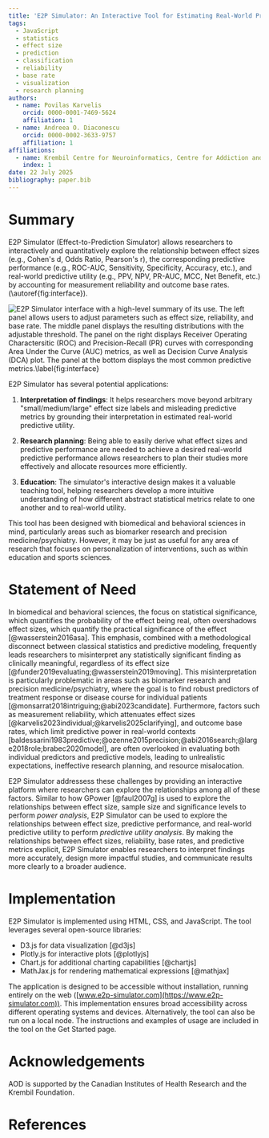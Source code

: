 ```yaml
---
title: 'E2P Simulator: An Interactive Tool for Estimating Real-World Predictive Utility of Research Findings'
tags:
  - JavaScript
  - statistics
  - effect size
  - prediction
  - classification
  - reliability
  - base rate
  - visualization
  - research planning
authors:
  - name: Povilas Karvelis
    orcid: 0000-0001-7469-5624  
    affiliation: 1
  - name: Andreea O. Diaconescu
    orcid: 0000-0002-3633-9757
    affiliation: 1
affiliations:
  - name: Krembil Centre for Neuroinformatics, Centre for Addiction and Mental Health, University of Toronto, Canada
    index: 1
date: 22 July 2025
bibliography: paper.bib
---
```


# Summary

E2P Simulator (Effect-to-Prediction Simulator) allows researchers to interactively and quantitatively explore the relationship between effect sizes (e.g., Cohen's d, Odds Ratio, Pearson's r), the corresponding predictive performance (e.g., ROC-AUC, Sensitivity, Specificity, Accuracy, etc.), and real-world predictive utility (e.g., PPV, NPV, PR-AUC, MCC, Net Benefit, etc.) by accounting for measurement reliability and outcome base rates. (\autoref{fig:interface}).

![E2P Simulator interface with a high-level summary of its use. The left panel allows users to adjust parameters such as effect size, reliability, and base rate. The middle panel displays the resulting distributions with the adjustable threshold. The panel on the right displays Receiver Operating Charactersitic (ROC) and Precision-Recall (PR) curves with corresponding Area Under the Curve (AUC) metrics, as well as Decision Curve Analysis (DCA) plot. The panel at the bottom displays the most common predictive metrics.\label{fig:interface}](interface_paper.png)

E2P Simulator has several potential applications:

1. **Interpretation of findings**: It helps researchers move beyond arbitrary "small/medium/large" effect size labels and misleading predictive metrics by grounding their interpretation in estimated real-world predictive utility. 

2. **Research planning**: Being able to easily derive what effect sizes and predictive performance are needed to achieve a desired real-world predictive performance allows researchers to plan their studies more effectively and allocate resources more efficiently.

3. **Education**: The simulator's interactive design makes it a valuable teaching tool, helping researchers develop a more intuitive understanding of how different abstract statistical metrics relate to one another and to real-world utility.

This tool has been designed with biomedical and behavioral sciences in mind, particularly areas such as biomarker research and precision medicine/psychiatry. However, it may be just as useful for any area of research that focuses on personalization of interventions, such as within education and sports sciences.

# Statement of Need

In biomedical and behavioral sciences, the focus on statistical significance, which quantifies the probability of the effect being real, often overshadows effect sizes, which quantify the practical significance of the effect [@wasserstein2016asa]. This emphasis, combined with a methodological disconnect between classical statistics and predictive modeling, frequently leads researchers to misinterpret any statistically significant finding as clinically meaningful, regardless of its effect size [@funder2019evaluating;@wasserstein2019moving]. This misinterpretation is particularly problematic in areas such as biomarker research and precision medicine/psychiatry, where the goal is to find robust predictors of treatment response or disease course for individual patients [@monsarrat2018intriguing;@abi2023candidate]. Furthermore, factors such as measurement reliability, which attenuates effect sizes [@karvelis2023individual;@karvelis2025clarifying], and outcome base rates, which limit predictive power in real-world contexts [baldessarini1983predictive;@ozenne2015precision;@abi2016search;@large2018role;brabec2020model], are often overlooked in evaluating both individual predictors and predictive models, leading to unlrealistic expectations, ineffective research planning, and resource misalocation. 

E2P Simulator addressess these challenges by providing an interactive platform where researchers can explore the relationships among all of these factors. Similar to how GPower [@faul2007g] is used to explore the relationships between effect size, sample size and significance levels to perform *power analysis*, E2P Simulator can be used to explore the relationships between effect size, predictive performance, and real-world predictive utility to perform *predictive utility analysis*. By making the relationships between effect sizes, reliability, base rates, and predictive metrics explicit, E2P Simulator enables researchers to interpret findings more accurately, design more impactful studies, and communicate results more clearly to a broader audience.

# Implementation

E2P Simulator is implemented using HTML, CSS, and JavaScript. The tool leverages several open-source libraries:

- D3.js for data visualization [@d3js]
- Plotly.js for interactive plots [@plotlyjs]
- Chart.js for additional charting capabilities [@chartjs]
- MathJax.js for rendering mathematical expressions [@mathjax]

The application is designed to be accessible without installation, running entirely on the web ([www.e2p-simulator.com](https://www.e2p-simulator.com)). This implementation ensures broad accessibility across different operating systems and devices. Alternatively, the tool can also be run on a local node. The instructions and examples of usage are included in the tool on the Get Started page.

# Acknowledgements

AOD is supported by the Canadian Institutes of Health Research and the Krembil Foundation.

# References 

